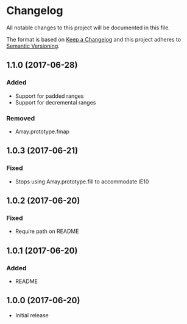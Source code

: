 # Changelog
All notable changes to this project will be documented in this file.

The format is based on [Keep a Changelog](http://keepachangelog.com/)
and this project adheres to [Semantic Versioning](http://semver.org/).



## 1.1.0 (2017-06-28)

### Added
- Support for padded ranges
- Support for decremental ranges

### Removed
- Array.prototype.fmap



## 1.0.3 (2017-06-21)

### Fixed
- Stops using Array.prototype.fill to accommodate IE10



## 1.0.2 (2017-06-20)

### Fixed
- Require path on README



## 1.0.1 (2017-06-20)

### Added
- README



## 1.0.0 (2017-06-20)

- Initial release
